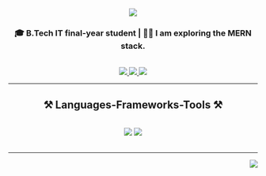 <h1 align="center">
    <img src="https://readme-typing-svg.herokuapp.com/?font=Righteous&size=35&center=true&vCenter=true&width=500&height=70&duration=3000&lines=Hi+There!+👋;+I'm+Prajwal+Pal!;" />
</h1>

<h3 align="center">🎓 B.Tech IT final-year student | 🧑‍💻 I am exploring the MERN stack.</h3>

<br/>

<div align="center"> 
  <a href="palprajwal18@gmail.com">
    <img src="https://img.shields.io/badge/Gmail-333333?style=for-the-badge&logo=gmail&logoColor=red" />
  </a>
  <a href="www.linkedin.com/in/prajwalpal28" target="_blank">
    <img src="https://img.shields.io/badge/LinkedIn-0077B5?style=for-the-badge&logo=linkedin&logoColor=white" target="_blank" />
  </a>
  <a href="https://prajwalpal-prajwals-projects-4d5a076e.vercel.app/)" target="_blank">
     <img src="https://img.shields.io/badge/Portfolio-FF5722?style=for-the-badge&logo=todoist&logoColor=white" target="_blank" /> <!-- sqlite, safari, google-chrome are other good icon options -->
  </a>
</div>

 <hr/>

<h2 align="center">⚒️ Languages-Frameworks-Tools ⚒️</h2>
<br/>
<div align="center">
    <img src="https://skillicons.dev/icons?i=react,bootstrap,mui,html,css,vscode,github,figma,tailwind,git,npm,postman" />
    <img src="https://skillicons.dev/icons?i=nodejs,python,javascript,express,firebase,mongodb,c,cpp,mysql" /><br>
</div>

<br/>
<hr/>

<img align="right" src="https://visitor-badge.laobi.icu/badge?page_id=prajwalpal28.prajwalpal28" />
